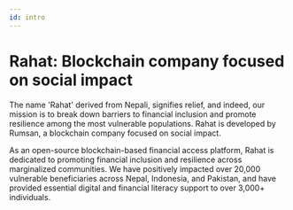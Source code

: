 ```yaml
---
id: intro
---
```


# Rahat: Blockchain company focused on social impact

The name 'Rahat' derived from Nepali, signifies relief, and indeed, our mission is to break down barriers to financial inclusion and promote resilience among the most vulnerable populations. Rahat is developed by Rumsan, a blockchain company focused on social impact.

As an open-source blockchain-based financial access platform, Rahat is dedicated to promoting financial inclusion and resilience across marginalized communities. We have positively impacted over 20,000 vulnerable beneficiaries across Nepal, Indonesia, and Pakistan, and have provided essential digital and financial literacy support to over 3,000+ individuals.
